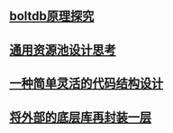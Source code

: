 ## [boltdb原理探究](./bolt/boltdb.md)

## [通用资源池设计思考](./generic_resource_pool.md)

## [一种简单灵活的代码结构设计](./project_layout_design.md)

## [将外部的底层库再封装一层](./wrap_underlying_lib.md)
